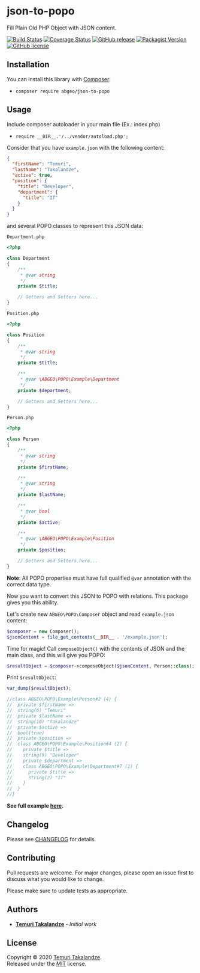 # json-to-popo

Fill Plain Old PHP Object with JSON content.

[![Build Status](https://travis-ci.com/ABGEO07/json-to-popo.svg?branch=1.x)](https://travis-ci.com/ABGEO07/json-to-popo?branch=1.x)
[![Coverage Status](https://coveralls.io/repos/github/ABGEO07/json-to-popo/badge.svg?branch=1.x)](https://coveralls.io/github/ABGEO07/json-to-popo?branch=1.x)
[![GitHub release](https://img.shields.io/github/release/ABGEO07/json-to-popo.svg)](https://github.com/ABGEO07/json-to-popo/releases)
[![Packagist Version](https://img.shields.io/packagist/v/abgeo/json-to-popo.svg)](https://packagist.org/packages/abgeo/json-to-popo)
[![GitHub license](https://img.shields.io/github/license/ABGEO07/json-to-popo.svg)](https://github.com/ABGEO07/json-to-popo/blob/master/LICENSE)

## Installation

You can install this library with [Composer](https://getcomposer.org/):

- `composer require abgeo/json-to-popo`

## Usage

Include composer autoloader in your main file (Ex.: index.php)

- `require __DIR__.'/../vendor/autoload.php';`

Consider that you have `example.json` with the following content:

```json
{
  "firstName": "Temuri",
  "lastName": "Takalandze",
  "active": true,
  "position": {
    "title": "Developer",
    "department": {
      "title": "IT"
    }
  }
}
```

and several POPO classes to represent this JSON data:

`Department.php`

```php
<?php

class Department
{
    /**
     * @var string
     */
    private $title;

    // Getters and Setters here...
}
```

`Position.php`

```php
<?php

class Position
{
    /**
     * @var string
     */
    private $title;

    /**
     * @var \ABGEO\POPO\Example\Department
     */
    private $department;

    // Getters and Setters here...
}
```

`Person.php`

```php
<?php

class Person
{
    /**
     * @var string
     */
    private $firstName;

    /**
     * @var string
     */
    private $lastName;

    /**
     * @var bool
     */
    private $active;

    /**
     * @var \ABGEO\POPO\Example\Position
     */
    private $position;

    // Getters and Setters here...
}
```

**Note**: All POPO properties must have full qualified `@var` annotation with the correct data type.

Now you want to convert this JSON to POPO with relations. This package gives you this ability.

Let's create new `ABGEO\POPO\Composer` object and read `example.json` content:

```php
$composer = new Composer();
$jsonContent = file_get_contents(__DIR__ . '/example.json');
```

Time for magic! Call `composeObject()` with the contents of JSON and the main class, and this will give you POPO:

```php
$resultObject = $composer->composeObject($jsonContent, Person::class);
```

Print `$resultObject`:

```php
var_dump($resultObject);

//class ABGEO\POPO\Example\Person#2 (4) {
//  private $firstName =>
//  string(6) "Temuri"
//  private $lastName =>
//  string(10) "Takalandze"
//  private $active =>
//  bool(true)
//  private $position =>
//  class ABGEO\POPO\Example\Position#4 (2) {
//    private $title =>
//    string(9) "Developer"
//    private $department =>
//    class ABGEO\POPO\Example\Department#7 (1) {
//      private $title =>
//      string(2) "IT"
//    }
//  }
//}
```

**See full example [here](examples).**

## Changelog

Please see [CHANGELOG](CHANGELOG.md) for details.

## Contributing

Pull requests are welcome. For major changes, please open an issue first to discuss what you would like to change.

Please make sure to update tests as appropriate.

## Authors

- [**Temuri Takalandze**](https://abgeo.dev) - *Initial work*

## License

Copyright © 2020 [Temuri Takalandze](https://abgeo.dev).  
Released under the [MIT](LICENSE) license.
